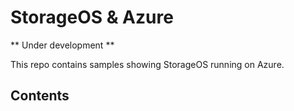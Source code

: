 # StorageOS & Azure

** Under development **

This repo contains samples showing StorageOS running on Azure.

## Contents

